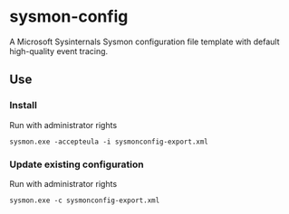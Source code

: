 # sysmon-config #

A Microsoft Sysinternals Sysmon configuration file template with default high-quality event tracing.

## Use ##
### Install ###
Run with administrator rights
~~~~
sysmon.exe -accepteula -i sysmonconfig-export.xml
~~~~

### Update existing configuration ###
Run with administrator rights
~~~~
sysmon.exe -c sysmonconfig-export.xml
~~~~
